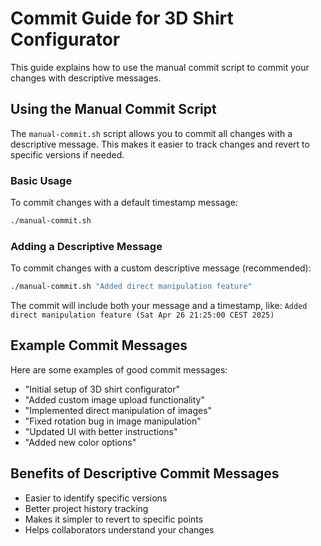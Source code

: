 # Commit Guide for 3D Shirt Configurator

This guide explains how to use the manual commit script to commit your changes with descriptive messages.

## Using the Manual Commit Script

The `manual-commit.sh` script allows you to commit all changes with a descriptive message. This makes it easier to track changes and revert to specific versions if needed.

### Basic Usage

To commit changes with a default timestamp message:

```bash
./manual-commit.sh
```

### Adding a Descriptive Message

To commit changes with a custom descriptive message (recommended):

```bash
./manual-commit.sh "Added direct manipulation feature"
```

The commit will include both your message and a timestamp, like:
`Added direct manipulation feature (Sat Apr 26 21:25:00 CEST 2025)`

## Example Commit Messages

Here are some examples of good commit messages:

- "Initial setup of 3D shirt configurator"
- "Added custom image upload functionality"
- "Implemented direct manipulation of images"
- "Fixed rotation bug in image manipulation"
- "Updated UI with better instructions"
- "Added new color options"

## Benefits of Descriptive Commit Messages

- Easier to identify specific versions
- Better project history tracking
- Makes it simpler to revert to specific points
- Helps collaborators understand your changes
